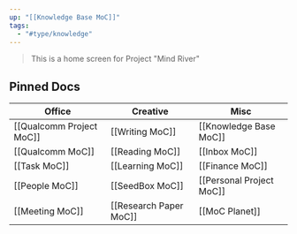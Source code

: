```yaml
---
up: "[[Knowledge Base MoC]]"
tags:
  - "#type/knowledge"
---
```


> This is a home screen for Project "Mind River"

## Pinned Docs


| Office                   | Creative               | Misc                     |
| ------------------------ | ---------------------- | ------------------------ |
| [[Qualcomm Project MoC]] | [[Writing MoC]]        | [[Knowledge Base MoC]]   |
| [[Qualcomm MoC]]         | [[Reading MoC]]        | [[Inbox MoC]]            |
| [[Task MoC]]             | [[Learning MoC]]       | [[Finance MoC]]          | 
| [[People MoC]]           | [[SeedBox MoC]]        | [[Personal Project MoC]] |
| [[Meeting MoC]]          | [[Research Paper MoC]] | [[MoC Planet]]           |

